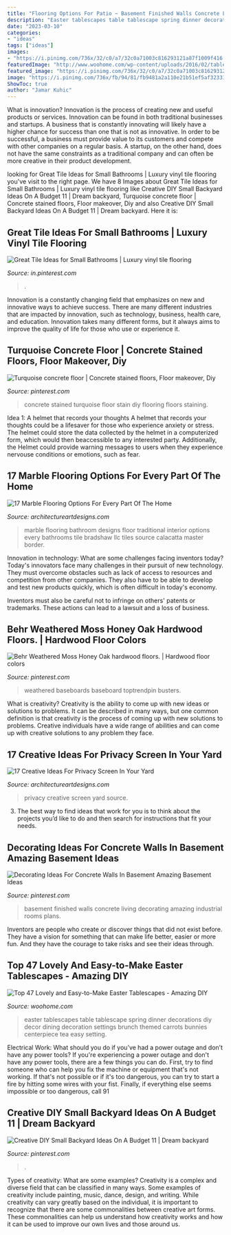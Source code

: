 ```yaml
---
title: "Flooring Options For Patio ~ Basement Finished Walls Concrete Living Decorating Amazing Industrial Rooms Plans"
description: "Easter tablescapes table tablescape spring dinner decorations diy decor dining decoration settings brunch themed carrots bunnies centerpiece tea easy setting"
date: "2023-03-10"
categories:
- "ideas"
tags: ["ideas"]
images:
- "https://i.pinimg.com/736x/32/c0/a7/32c0a71003c816293121a87f1009f416.jpg"
featuredImage: "http://www.woohome.com/wp-content/uploads/2016/02/tablescapes-for-easter-26.jpg"
featured_image: "https://i.pinimg.com/736x/32/c0/a7/32c0a71003c816293121a87f1009f416.jpg"
image: "https://i.pinimg.com/736x/fb/94/81/fb9481a2a110e21b51ef5af32331f5a1.jpg"
ShowToc: true
author: "Jamar Kuhic"
---
```



What is innovation?
Innovation is the process of creating new and useful products or services. Innovation can be found in both traditional businesses and startups. A business that is constantly innovating will likely have a higher chance for success than one that is not as innovative. In order to be successful, a business must provide value to its customers and compete with other companies on a regular basis. A startup, on the other hand, does not have the same constraints as a traditional company and can often be more creative in their product development.

	

		
looking for Great Tile Ideas for Small Bathrooms | Luxury vinyl tile flooring you've visit to the right page. We have 8 Images about Great Tile Ideas for Small Bathrooms | Luxury vinyl tile flooring like Creative DIY Small Backyard Ideas On A Budget 11 | Dream backyard, Turquoise concrete floor | Concrete stained floors, Floor makeover, Diy and also Creative DIY Small Backyard Ideas On A Budget 11 | Dream backyard. Here it is:
		
    
## Great Tile Ideas For Small Bathrooms | Luxury Vinyl Tile Flooring

<img loading=lazy src="https://i.pinimg.com/736x/fb/94/81/fb9481a2a110e21b51ef5af32331f5a1.jpg" onerror="this.onerror=null;this.src='https://tse4.mm.bing.net/th?id=OIP.IflzCMC9kCmg-61T3alwMAHaKE&amp;pid=15.1';" alt="Great Tile Ideas for Small Bathrooms | Luxury vinyl tile flooring">

_Source: in.pinterest.com_

>. 

	

Innovation is a constantly changing field that emphasizes on new and innovative ways to achieve success. There are many different industries that are impacted by innovation, such as technology, business, health care, and education. Innovation takes many different forms, but it always aims to improve the quality of life for those who use or experience it.

    
## Turquoise Concrete Floor | Concrete Stained Floors, Floor Makeover, Diy

<img loading=lazy src="https://i.pinimg.com/736x/44/80/d6/4480d6159994a368fa7e44cdb317804c--stained-concrete-flooring-concrete-staining.jpg" onerror="this.onerror=null;this.src='https://tse2.mm.bing.net/th?id=OIP.vVK0IO7m4YncPZ0vowG41QHaJ9&amp;pid=15.1';" alt="Turquoise concrete floor | Concrete stained floors, Floor makeover, Diy">

_Source: pinterest.com_

>concrete stained turquoise floor stain diy flooring floors staining. 

	

Idea 1: A helmet that records your thoughts
A helmet that records your thoughts could be a lifesaver for those who experience anxiety or stress. The helmet could store the data collected by the helmet in a computerized form, which would then beaccessible to any interested party. Additionally, the Helmet could provide warning messages to users when they experience nervouse conditions or emotions, such as fear.

    
## 17 Marble Flooring Options For Every Part Of The Home

<img loading=lazy src="https://www.architectureartdesigns.com/wp-content/uploads/2015/11/1432.jpg" onerror="this.onerror=null;this.src='https://tse2.mm.bing.net/th?id=OIP.DpIF4cWZ_ouwvQ5dBalB0AAAAA&amp;pid=15.1';" alt="17 Marble Flooring Options For Every Part Of The Home">

_Source: architectureartdesigns.com_

>marble flooring bathroom designs floor traditional interior options every bathrooms tile bradshaw llc tiles source calacatta master border. 

	

Innovation in technology: What are some challenges facing inventors today?
Today's innovators face many challenges in their pursuit of new technology. They must overcome obstacles such as lack of access to resources and competition from other companies. They also have to be able to develop and test new products quickly, which is often difficult in today's economy.

Inventors must also be careful not to infringe on others' patents or trademarks. These actions can lead to a lawsuit and a loss of business.

    
## Behr Weathered Moss Honey Oak Hardwood Floors. | Hardwood Floor Colors

<img loading=lazy src="https://i.pinimg.com/736x/32/c0/a7/32c0a71003c816293121a87f1009f416.jpg" onerror="this.onerror=null;this.src='https://tse4.mm.bing.net/th?id=OIP.k8kPPVsuzzFRfP0GcTvStwHaJ3&amp;pid=15.1';" alt="Behr Weathered Moss Honey Oak hardwood floors. | Hardwood floor colors">

_Source: pinterest.com_

>weathered baseboards baseboard toptrendpin busters. 

	

What is creativity?
Creativity is the ability to come up with new ideas or solutions to problems. It can be described in many ways, but one common definition is that creativity is the process of coming up with new solutions to problems. Creative individuals have a wide range of abilities and can come up with creative solutions to any problem they face.

    
## 17 Creative Ideas For Privacy Screen In Your Yard

<img loading=lazy src="https://www.architectureartdesigns.com/wp-content/uploads/2016/07/10-60.jpg" onerror="this.onerror=null;this.src='https://tse2.mm.bing.net/th?id=OIP.EBUOiCw9HyQt-e7gKLCjqAHaJ4&amp;pid=15.1';" alt="17 Creative Ideas For Privacy Screen In Your Yard">

_Source: architectureartdesigns.com_

>privacy creative screen yard source. 

	

3. The best way to find ideas that work for you is to think about the projects you’d like to do and then search for instructions that fit your needs.

    
## Decorating Ideas For Concrete Walls In Basement Amazing Basement Ideas

<img loading=lazy src="https://i.pinimg.com/736x/07/be/0d/07be0d0508e993506fcbbcea3e45f684.jpg" onerror="this.onerror=null;this.src='https://tse3.mm.bing.net/th?id=OIP.5996wWgyY8QWw-YsJPKfkwHaE8&amp;pid=15.1';" alt="Decorating Ideas For Concrete Walls In Basement Amazing Basement Ideas">

_Source: pinterest.com_

>basement finished walls concrete living decorating amazing industrial rooms plans. 

	

Inventors are people who create or discover things that did not exist before. They have a vision for something that can make life better, easier or more fun. And they have the courage to take risks and see their ideas through.

    
## Top 47 Lovely And Easy-to-Make Easter Tablescapes - Amazing DIY

<img loading=lazy src="http://www.woohome.com/wp-content/uploads/2016/02/tablescapes-for-easter-26.jpg" onerror="this.onerror=null;this.src='https://tse3.mm.bing.net/th?id=OIP.Ytp6lQo2_WLN26Jl2ATW4gHaL-&amp;pid=15.1';" alt="Top 47 Lovely and Easy-to-Make Easter Tablescapes - Amazing DIY">

_Source: woohome.com_

>easter tablescapes table tablescape spring dinner decorations diy decor dining decoration settings brunch themed carrots bunnies centerpiece tea easy setting. 

	

Electrical Work: What should you do if you’ve had a power outage and don’t have any power tools?
If you're experiencing a power outage and don't have any power tools, there are a few things you can do. First, try to find someone who can help you fix the machine or equipment that's not working. If that's not possible or if it's too dangerous, you can try to start a fire by hitting some wires with your fist. Finally, if everything else seems impossible or too dangerous, call 91
    
## Creative DIY Small Backyard Ideas On A Budget 11 | Dream Backyard

<img loading=lazy src="https://i.pinimg.com/736x/d8/3b/d9/d83bd90d9ffd5c0e731d7c029d89773f.jpg" onerror="this.onerror=null;this.src='https://tse2.mm.bing.net/th?id=OIP.KjbwCFE9P7UZl2t6DnHEHgHaNJ&amp;pid=15.1';" alt="Creative DIY Small Backyard Ideas On A Budget 11 | Dream backyard">

_Source: pinterest.com_

>. 

	

Types of creativity: What are some examples?
Creativity is a complex and diverse field that can be classified in many ways. Some examples of creativity include painting, music, dance, design, and writing. While creativity can vary greatly based on the individual, it is important to recognize that there are some commonalities between creative art forms. These commonalities can help us understand how creativity works and how it can be used to improve our own lives and those around us.

